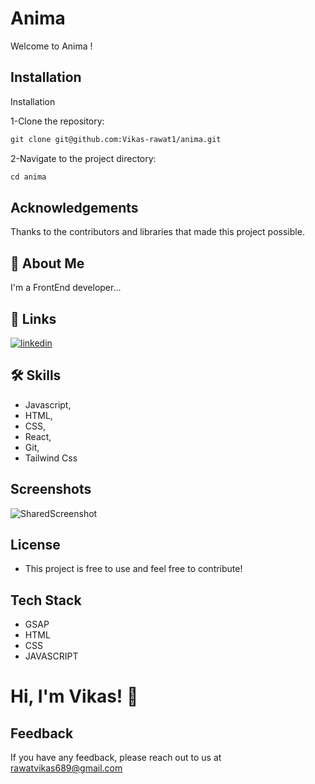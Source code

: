 # Anima

Welcome to Anima !

## Installation

Installation

1-Clone the repository:

```markdown
git clone git@github.com:Vikas-rawat1/anima.git
```

2-Navigate to the project directory:

```markdown
cd anima
```

## Acknowledgements

Thanks to the contributors and libraries that made this project possible.

## 🚀 About Me

I'm a FrontEnd developer...

## 🔗 Links

[![linkedin](https://img.shields.io/badge/linkedin-0A66C2?style=for-the-badge&logo=linkedin&logoColor=white)](https://www.linkedin.com/in/vikas-developer/)

## 🛠 Skills

- Javascript,
- HTML,
- CSS,
- React,
- Git,
- Tailwind Css

## Screenshots

![SharedScreenshot](https://github.com/Vikas-rawat1/anima/assets/121391039/b83e100f-5806-40bc-92d9-421a12047489)

## License

- This project is free to use and feel free to contribute!

## Tech Stack

- GSAP
- HTML
- CSS
- JAVASCRIPT

# Hi, I'm Vikas! 👋

## Feedback

If you have any feedback, please reach out to us at rawatvikas689@gmail.com
